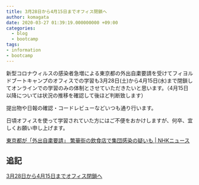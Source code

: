 ```yaml
---
title: 3月28日から4月15日までオフィス閉鎖へ
author: komagata
date: 2020-03-27 01:39:19.000000000 +09:00
categories:
  - blog
  - bootcamp
tags:
- information
- bootcamp
---
```

新型コロナウィルスの感染者急増による東京都の外出自粛要請を受けてフィヨルドブートキャンプのオフィスでの学習も3月28日(土)から4月15日(水)まで閉鎖してオンラインでの学習のみの体制とさせていただきたいと思います。（4月15日以降については状況の推移を確認して後ほど判断致します）

提出物や日報の確認・コードレビューなどいつも通り行います。

日頃オフィスを使って学習されていた方にはご不便をおかけしますが、何卒、宜しくお願い申し上げます。

[東京都が「外出自粛要請」 繁華街の飲食店で集団感染の疑いも \| NHKニュース](https://www3.nhk.or.jp/news/html/20200326/k10012350591000.html)

## 追記

[3月28日から4月15日までオフィス閉鎖へ](/articles/2020-04-10.html)